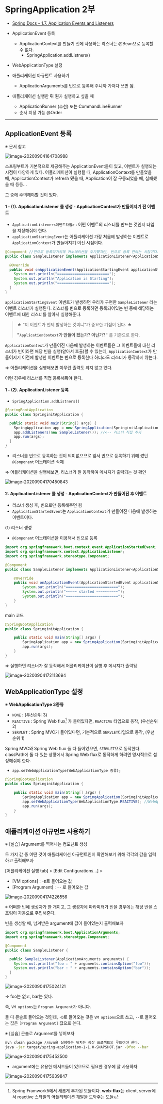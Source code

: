 # SpringApplication 2부

* [Spring Docs - 1.7. Application Events and Listeners](https://docs.spring.io/spring-boot/docs/current/reference/html/spring-boot-features.html#boot-features-spring-application)

* ApplicationEvent 등록
  * ApplicationContext를 만들기 전에 사용하는 리스너는 @Bean으로 등록할 수 없다.
    * SpringApplication.addListners()

* WebApplicationType 설정 
* 애플리케이션 아규먼트 사용하기
  * ApplicationArguments를 빈으로 등록해 주니까 가져다 쓰면 됨. 
* 애플리케이션 실행한 뒤 뭔가 실행하고 싶을 때
  * ApplicationRunner (추천) 또는 CommandLineRunner
  * 순서 지정 가능 @Order

---

## ApplicationEvent 등록

※ 문서 참고

![image-20200904164708988](images/image-20200904164708988.png)



스프링부트가 기본적으로 제공해주는 ApplicationEvent들이 있고, 이벤트가 실행되는 시점이 다양하게 있다. 어플리케이션이 실행될 때, ApplicationContext를 만들었을 때, ApplicationContext가 refresh 됐을 때, Application이 잘 구동되었을 때, 실패했을 때 등등...

그 중에 주의해야할 것이 있다.



#### 1 - (1). ApplicationListener 를 생성 - ApplicationContext가 만들어지기 전 이벤트

* `ApplicationListener<이벤트타입>` : 어떤 이벤트의 리스너를 만드는 것인지 타입을 지정해줘야 한다.
* `applicationStartingEvent`는 어플리케이션 가장 처음에 발생하는 이벤트로  `ApplicationContext`가 만들어지기 이전 시점이다.

```java
@Component //빈으로 등록하기위해 어노테이션을 추가했지만, 빈으로 등록 안되는 시점이다.
public class SampleListener implements ApplicationListener<ApplicationStartingEvent> {

  @Override
  public void onApplicationEvent(ApplicationStartingEvent applicationStartingEvent) {
    System.out.println("========================");
    System.out.println("Application is Starting");
    System.out.println("========================");
  }
}
```

`applicationStartingEvent` 이벤트가 발생하면 우리가 구현한 `SampleListener` 라는 이벤트 리스너가 실행된다. 리스너를 빈으로 등록하면 등록되어있는 빈 중에 해당하는 이벤트에 대한 리스너를 알아서 실행해준다.



> ★ "이 이벤트가 언제 발생하는 것이냐"가 중요한 기점이 된다. ★ 
>
> **"`ApplicationContext`가 만들어 졌는가? 아닌가?"** 를 기준으로 한다.

`ApplicationContext`가 만들어진 다음에 발생하는 이벤트들은 그 이벤트들에 대한 리스너가 빈이라면 해당 빈을 실행(알아서 호출)할 수 있는데, `ApplicationContext`가 만들어지기 이전에 발생한 이벤트는 빈으로 등록한다 하더라도 리스너가 동작하지 않는다.



⇒ 어플리케이션을 실행해보면 아무런 출력도 되지 않고 있다.

이런 경우에 리스너를 직접 등록해줘야 한다.



#### 1 - (2). ApplicationListener 등록

* `SpringApplication.addListners()`

```java
@SpringBootApplication
public class SpringinitApplication {

  public static void main(String[] args) {
    SpringApplication app = new SpringApplication(SpringinitApplication.class);
    app.addListeners(new SampleListener()); //<-- 리스너 직접 추가
    app.run(args);
  }
}
```

* 리스너를 빈으로 등록하는 것이 의미없으므로 앞서 빈으로 등록하기 위해 썼던 `@Component` 어노테이션 삭제



⇒ 어플리케이션을 실행해보면, 리스너가 잘 동작하여 메시지가 출력되는 것 확인

![image-20200904170450843](images/image-20200904170450843.png)



#### 2. ApplicationListener 를 생성 - ApplicationContext가 만들어진 후 이벤트

* 리스너 생성 후, 빈으로만 등록해주면 됨
* `ApplicationStartedEvent`는 `ApplicationContext`가 만들어진 다음에 발생하는 이벤트이다.

(1) 리스너 생성

* `@Component` 어노테이션을 이용해서 빈으로 등록

```java
import org.springframework.boot.context.event.ApplicationStartedEvent;
import org.springframework.context.ApplicationListener;
import org.springframework.stereotype.Component;

@Component
public class SampleListener implements ApplicationListener<ApplicationStartedEvent> {

    @Override
    public void onApplicationEvent(ApplicationStartedEvent applicationStartedEvent) {
        System.out.println("========================");
        System.out.println("~~~~~ started ~~~~~~~~~~");
        System.out.println("========================");
    }
}
```

main 코드

```java
@SpringBootApplication
public class SpringinitApplication {

    public static void main(String[] args) {
        SpringApplication app = new SpringApplication(SpringinitApplication.class);
        app.run(args);
    }
}
```



⇒ 실행하면 리스너가 잘 동작해서 어플리케이션이 실행 후 메시지가 출력됨

![image-20200904172113694](images/image-20200904172113694.png)



## WebApplicationType 설정

※ **WebApplicationType 3종류**

* `NONE` : (우선순위 3)
* `REACTIVE` : Spring Web flux[^1] 가 들어있다면, `REACTIVE` 타입으로 동작, (우선순위 2)
* `SERVLET` : Spring MVC가 들어있다면, 기본적으로 `SERVLET`타입으로 동작, (우선순위 1)

[^1]: Spring  Framwork5에서 새롭게 추가된 모듈이다. **web**-**flux**는 client, server에서 reactive 스타일의 어플리케이션 개발을 도와주는 모듈



Spring MVC와 Spring Web flux 둘 다 들어있으면, `SERVLET`으로 동작한다. classPath에 둘 다 있는 상황에서 Spring Web flux로 동작하게 하려면 명시적으로 설정해줘야 한다.

* `app.setWebApplicationType(WebApplicationType 종류);`

```java
@SpringBootApplication
public class SpringinitApplication {

    public static void main(String[] args) {
        SpringApplication app = new SpringApplication(SpringinitApplication.class);
        app.setWebApplicationType(WebApplicationType.REACTIVE); //WebApplicationType 지정
        app.run(args);
    }
}
```



## 애플리케이션 아규먼트 사용하기

※ [실습] Argument를 찍어내는 컴포넌트 생성



두 가지 값 중 어떤 것이 애플리케이션 아규먼트인지 확인해보기 위해 각각의 값을 입력하고 출력해보자

[어플리케이션 실행 tab] > [Edit Configurations...] >

* [VM options] : `-D`로 들어오는 값
* [Program Argument] : `--` 로 들어오는 값

![image-20200904174226556](images/image-20200904174226556.png)



※ 어떠한 빈에 생성자가 한 개이고, 그 생성자에 파라미터가 빈을 경우에는 해당 빈을 스프링이 자동으로 주입해준다.

빈을 생성할 때, 넘겨받은 argument에 값이 들어있는지 출력해보자

```java
import org.springframework.boot.ApplicationArguments;
import org.springframework.stereotype.Component;

@Component
public class SampleListener {

  public SampleListener(ApplicationArguments arguments) {
    System.out.println("foo : " + arguments.containsOption("foo"));
    System.out.println("bar : " + arguments.containsOption("bar"));
  }
}
```

![image-20200904175024121](images/image-20200904175024121.png)

⇒ foo는 없고, bar는 있다.

즉, `VM options`는 `Program Argument`가 아니다.

둘 다 콘솔로 들어오는 것인데, `-D`로 들어오는 것은 `VM options`으로 쓰고, `--`로 들어오는 값은  `[Program Argument]` 값으로 쓴다.



※ [실습] 콘솔로 Argument를 넣어보자

```sh
mvn clean package //mvn을 실행하는 위치는 항상 프로젝트의 루트여야 한다.
java -jar target/spring-application-1-1.0-SNAPSHOT.jar -Dfoo --bar
```

![image-20200904175452500](images/image-20200904175452500.png)



* argument에는 유용한 메서드들이 있으므로 필요한 경우에 잘 사용하자

![image-20200904175639847](images/image-20200904175639847.png)